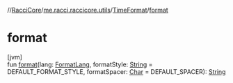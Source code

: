 //[RacciCore](../../../index.md)/[me.racci.raccicore.utils](../index.md)/[TimeFormat](index.md)/[format](format.md)

# format

[jvm]\
fun [format](format.md)(lang: [FormatLang](../-format-lang/index.md), formatStyle: [String](https://kotlinlang.org/api/latest/jvm/stdlib/kotlin/-string/index.html) = DEFAULT_FORMAT_STYLE, formatSpacer: [Char](https://kotlinlang.org/api/latest/jvm/stdlib/kotlin/-char/index.html) = DEFAULT_SPACER): [String](https://kotlinlang.org/api/latest/jvm/stdlib/kotlin/-string/index.html)
